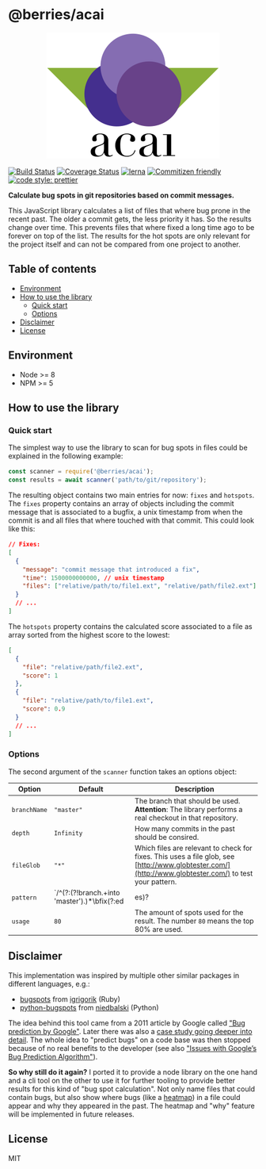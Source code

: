 # @berries/acai

<p align="center">
    <img
        src="logo.svg"
        width="350"
        height="255"
        alt="Berries acai logo with three berries and two leafs."
    />
</p>

[![Build Status][bsurl]][bsimg]
[![Coverage Status][csimg]][csurl]
[![lerna][lnimg]][lnurl]
[![Commitizen friendly][cfimg]][cfurl]
[![code style: prettier][ptimg]][pturl]

**Calculate bug spots in git repositories based on commit messages.**

This JavaScript library calculates a list of files that where bug prone in the recent past. The older a commit gets, the less priority it has. So the results change over time. This prevents files that where fixed a long time ago to be forever on top of the list. The results for the hot spots are only relevant for the project itself and can not be compared from one project to another.

## Table of contents

* [Environment](#environment)
* [How to use the library](#how-to-use-the-library)
  * [Quick start](#quick-start)
  * [Options](#options)
* [Disclaimer](#disclaimer)
* [License](#license)

## Environment

* Node >= 8
* NPM >= 5

## How to use the library

### Quick start

The simplest way to use the library to scan for bug spots in files could be explained in the following example:

```javascript
const scanner = require('@berries/acai');
const results = await scanner('path/to/git/repository');
```

The resulting object contains two main entries for now: `fixes` and `hotspots`. The `fixes` property contains an array of objects including the commit message that is associated to a bugfix, a unix timestamp from when the commit is and all files that where touched with that commit. This could look like this:

```json
// Fixes:
[
  {
    "message": "commit message that introduced a fix",
    "time": 1500000000000, // unix timestamp
    "files": ["relative/path/to/file1.ext", "relative/path/file2.ext"]
  }
  // ...
]
```

The `hotspots` property contains the calculated score associated to a file as array sorted from the highest score to the lowest:

```json
[
  {
    "file": "relative/path/file2.ext",
    "score": 1
  },
  {
    "file": "relative/path/to/file1.ext",
    "score": 0.9
  }
  // ...
]
```

### Options

The second argument of the `scanner` function takes an options object:

| Option       | Default                                                              | Description                                                                                                                                            |
| ------------ | -------------------------------------------------------------------- | ------------------------------------------------------------------------------------------------------------------------------------------------------ |
| `branchName` | `"master"`                                                           | The branch that should be used. **Attention**: The library performs a real checkout in that repository.                                                |
| `depth`      | `Infinity`                                                           | How many commits in the past should be consired.                                                                                                       |
| `fileGlob`   | `"*"`                                                                | Which files are relevant to check for fixes. This uses a file glob, see [http://www.globtester.com/](http://www.globtester.com/) to test your pattern. |
| `pattern`    | `/^(?:(?!branch.+into 'master').)*\bfix(?:ed|es)?|close(?:s|d)?\b/i` | A pattern to match against commit messages. The default one tries to exclude master merges.                                                            |
| `usage`      | `80`                                                                 | The amount of spots used for the result. The number `80` means the top 80% are used.                                                                   |

## Disclaimer

This implementation was inspired by multiple other similar packages in different languages, e.g.:

* [bugspots][b1url] from [igrigorik][u1url] (Ruby)
* [python-bugspots][b2url] from [niedbalski][u2url] (Python)

The idea behind this tool came from a 2011 article by Google called ["Bug prediction by Google"][bpurl]. Later there was also a [case study going deeper into detail][csurl]. The whole idea to "predict bugs" on a code base was then stopped because of no real benefits to the developer (see also ["Issues with Google’s Bug Prediction Algorithm"][biurl]).

**So why still do it again?** I ported it to provide a node library on the one hand and a cli tool on the other to use it for further tooling to provide better results for this kind of "bug spot calculation". Not only name files that could contain bugs, but also show where bugs (like a [heatmap][hmurl]) in a file could appear and why they appeared in the past. The heatmap and "why" feature will be implemented in future releases.

## License

MIT

[bsurl]: https://travis-ci.org/MartinHelmut/berries.svg?branch=master
[bsimg]: https://travis-ci.org/MartinHelmut/berries
[csimg]: https://coveralls.io/repos/github/MartinHelmut/berries/badge.svg?branch=master
[csurl]: https://coveralls.io/github/MartinHelmut/berries?branch=master
[lnurl]: https://lernajs.io/
[lnimg]: https://img.shields.io/badge/maintained%20with-lerna-cc00ff.svg
[cfimg]: https://img.shields.io/badge/commitizen-friendly-brightgreen.svg
[cfurl]: http://commitizen.github.io/cz-cli/
[ptimg]: https://img.shields.io/badge/code_style-prettier-ff69b4.svg
[pturl]: https://github.com/prettier/prettier
[bpurl]: http://google-engtools.blogspot.de/2011/12/bug-prediction-at-google.html
[csurl]: https://static.googleusercontent.com/media/research.google.com/en/us/pubs/archive/41145.pdf
[biurl]: http://www.boyter.org/2015/07/issues-googles-bug-prediction-algorithm/
[b1url]: https://github.com/igrigorik/bugspots
[u1url]: https://github.com/igrigorik
[b2url]: https://github.com/niedbalski/python-bugspots
[u2url]: https://github.com/niedbalski
[hmurl]: https://en.wikipedia.org/wiki/Heat_map
